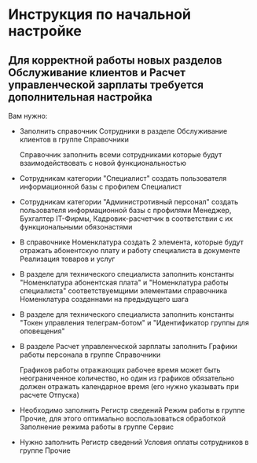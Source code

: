# Инструкция по начальной настройке

## Для корректной работы новых разделов Обслуживание клиентов и Расчет управленческой зарплаты требуется дополнительная настройка

Вам нужно:

- Заполнить справочник Сотрудники в разделе Обслуживание клиентов в группе Справочники
    
    Справочник заполнить всеми сотрудниками которые будут взаимодействовать с новой функциональностью
- Сотрудникам категории "Специалист" создать пользователя информационной базы с профилем Специалист
- Сотрудникам категории "Администротивный персонал" создать пользователя информационной базы с профилями  Менеджер, Бухгалтер IT-Фирмы, Кадровик-расчетчик в соответствии с их функциональными обязонастями
- В справочнике Номенклатура создать 2 элемента, которые будут отражать абонентскую плату и работу специалиста в документе Реализация товаров и услуг
- В разделе для технического специалиста заполнить константы "Номенклатура абонентская плата" и "Номенклатура работы специалиста" соответствуемщими элементами справочника Номенклатура созданнами на предыдущего шага
- В разделе для технического специалиста заполнить константы "Токен управления телеграм-ботом" и "Идентификатор группы для оповещения"
- В разделе Расчет управленческой зарплаты заполнить Графики работы персонала в группе Справочники
    
    Графиков работы отражающих рабочее время может быть неограниченное количество, но один из графиков обязательно должен отражать календарное время (его нужно указывать при расчете Отпуска)
- Необходимо заполнить Регистр сведений Режим работы в группе Прочие, для этого оптимально воспользоваться обработкой Заполнение режима работы в группе Сервис 
- Нужно заполнить Регистр сведений Условия оплаты сотрудников в группе Прочие
